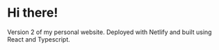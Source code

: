 # Hi there!

Version 2 of my personal website. Deployed with Netlify and built using React and Typescript.

